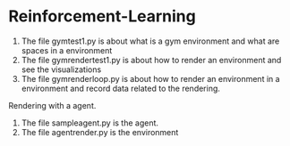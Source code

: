 # Reinforcement-Learning
1. The file gymtest1.py is about what is a gym environment and what are spaces in a environment
2. The file gymrendertest1.py is about how to render an environment and see the visualizations
3. The file gymrenderloop.py is about how to render an environment in a environment and record data related to the rendering.

Rendering with a agent.
1. The file sampleagent.py is the agent.
2. The file agentrender.py is the environment
